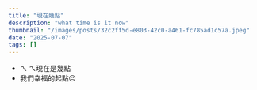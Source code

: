 ```yaml
---
title: "現在幾點"
description: "what time is it now"
thumbnail: "/images/posts/32c2ff5d-e803-42c0-a461-fc785ad1c57a.jpeg"
date: "2025-07-07"
tags: []
---
```

- ㄟ ㄟ現在是幾點
- 我們幸福的起點😔
